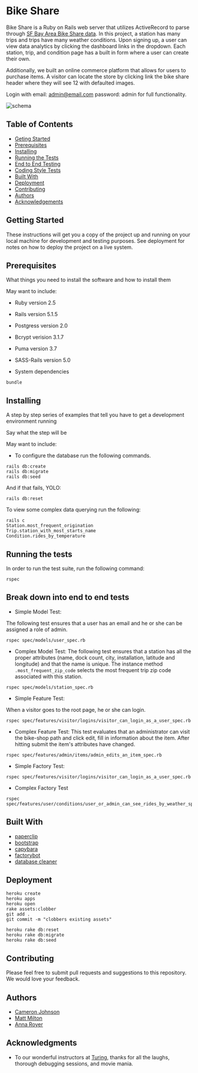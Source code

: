 # Bike Share

Bike Share is a Ruby on Rails web server that utilizes ActiveRecord to parse through [SF Bay Area Bike Share data](https://www.kaggle.com/benhamner/sf-bay-area-bike-share/data). In this project, a station has many trips and trips have many weather conditions. Upon signing up, a user can view data analytics by clicking the dashboard links in the dropdown. Each station, trip, and condition page has a built in form where a user can create their own.

Additionally, we built an online commerce platform that allows for users to purchase items. A visitor can locate the store by clicking link the bike share header where they will see 12 with defaulted images. 

Login with email: admin@email.com password: admin for full functionality. 

![schema](https://i.imgur.com/2NsFqq6.png)
## Table of Contents
- [Geting Started](#getting-started)
- [Prerequisites](#prequisites)
- [Installing](#installing)
- [Running the Tests](#running-the-tests)
- [End to End Testing](#break-down-into-end-to-end-tests)
- [Coding Style Tests](#and-coding-style-tests)
- [Built With](#built-with)
- [Deployment](#deployment)
- [Contributing](#contributing)
- [Authors](#authors)
- [Acknowledgements](#acknowledgments)

## Getting Started

These instructions will get you a copy of the project up and running on your local machine for development and testing purposes. See deployment for notes on how to deploy the project on a live system.

## Prerequisites

What things you need to install the software and how to install them

May want to include:

* Ruby version 2.5
* Rails version 5.1.5
* Postgress version 2.0
* Bcrypt verision 3.1.7  
* Puma version 3.7
* SASS-Rails version 5.0

* System dependencies

```
bundle
```

## Installing

A step by step series of examples that tell you have to get a development environment running

Say what the step will be

May want to include:
* To configure the database run the following commands.

```
rails db:create
rails db:migrate
rails db:seed
```
And if that fails, YOLO:

```
rails db:reset
```
To view some complex data querying run the following:

```
rails c
Station.most_frequent_origination
Trip.station_with_most_starts_name
Condition.rides_by_temperature
```


## Running the tests
In order to run the test suite, run the following command:
```
rspec
```
## Break down into end to end tests

* Simple Model Test:

The following test ensures that a user has an email and he or she can be assigned a role of admin.

```
rspec spec/models/user_spec.rb
```

* Complex Model Test:
The following test ensures that a station has all the proper attributes (name, dock count, city, installation, latitude and longitude) and that the name is unique. The instance method ```.most_frequent_zip_code``` selects the most frequent trip zip code associated with this station.

```
rspec spec/models/station_spec.rb
```

* Simple Feature Test:

When a visitor goes to the root page, he or she can login.

```
rspec spec/features/visitor/logins/visitor_can_login_as_a_user_spec.rb
```

* Complex Feature Test:
This test evaluates that an administrator can visit the bike-shop path and click edit, fill in information about the item. After hitting submit the item's attributes have changed.

```
rspec spec/features/admin/items/admin_edits_an_item_spec.rb
```


* Simple Factory Test:

```
rspec spec/features/visitor/logins/visitor_can_login_as_a_user_spec.rb
```

* Complex Factory Test
```
rspec spec/features/user/conditions/user_or_admin_can_see_rides_by_weather_spec.rb
```


## Built With

* [paperclip](https://github.com/thoughtbot/paperclip)
* [bootstrap](https://github.com/twbs/bootstrap)
* [capybara](https://github.com/teamcapybara/capybara)
* [factorybot](https://github.com/thoughtbot/factory_bot)
* [database cleaner](https://github.com/DatabaseCleaner/database_cleaner)

## Deployment
```
heroku create
heroku apps
heroku open
rake assets:clobber
git add .
git commit -m "clobbers existing assets"

heroku rake db:reset
heroku rake db:migrate
heroku rake db:seed
```


## Contributing

Please feel free to submit pull requests and suggestions to this repository. We would love your feedback.

## Authors

* [Cameron Johnson](https://github.com/slimecog)
* [Matt Milton](https://github.com/mgmilton)
* [Anna Royer](https://github.com/annaroyer)

## Acknowledgments

* To our wonderful instructors at [Turing](https://github.com/turingschool), thanks for all the laughs, thorough debugging sessions, and movie mania.
